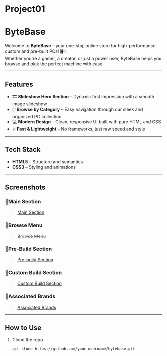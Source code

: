 # Project01
# ByteBase

Welcome to **ByteBase** – your one-stop online store for high-performance custom and pre-built PCs! 🖥️💥  
Whether you're a gamer, a creator, or just a power user, ByteBase helps you browse and pick the perfect machine with ease.

---

## Features

- 🎞️ **Slideshow Hero Section** – Dynamic first impression with a smooth image slideshow
- 🖱️ **Browse by Category** – Easy navigation through our sleek and organized PC collection
- 💻 **Modern Design** – Clean, responsive UI built with pure HTML and CSS
- 🔥 **Fast & Lightweight** – No frameworks, just raw speed and style

---

## Tech Stack

- **HTML5** – Structure and semantics
- **CSS3** – Styling and animations

---

## Screenshots

### 🔹Main Section

>[Main Section](/asset/Screenshot%201.png)

### 🔹Browse Menu

>[Browse Menu](/asset/Screenshot%202.png)

### 🔹Pre-Build Section

>[Pre-build Section](asset/Screenshot%203.png)

### 🔹Custom Build Section

>[Custom Build Section](/asset/Screenshot%204.png)

### 🔹Associated Brands 

>[Associated Brands](/asset/Screenshot%205.png)

---

## How to Use

1. Clone the repo  
   ```bash
   git clone https://github.com/your-username/bytebase.git
